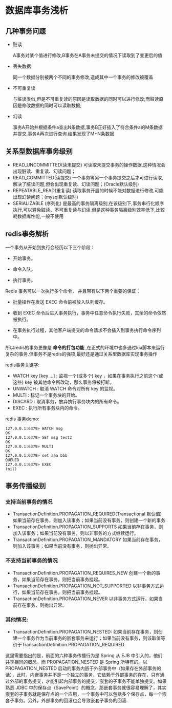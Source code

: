# 数据库事务浅析

## 几种事务问题

* 赃读

  A事务对某个值进行修改,B事务在A事务未提交的情况下读取到了变更后的值

* 丢失数据

  同一个数据分别被两个不同的事务修改,造成其中一个事务的修改被覆盖

* 不可重复读

  与赃读类似,但是不可重复读的原因是读取数据的同时可以进行修改;而赃读原因是修改数据的同时可以读取数据;

* 幻读

  事务A开始并根据条件a查出N条数据,事务B正好插入了符合条件a的M条数据并提交,事务A再次进行查询.结果发现了M+N条数据

## 关系型数据库事务级别

* READ_UNCOMMITTED(读未提交)
    可读取未提交事务的操作数据,这种情况会出现脏读、重复读、幻读问题；
* READ_COMMITTED(读提交)
    一个事务等另一个事务提交之后才可进行读取,解决了脏读问题,但会出现重复读、幻读问题；(Oracle默认级别)
* REPEATABLE_READ(重复读)
    读取事务开启的时候不能对数据进行修改,可能出现幻读问题；(mysql默认级别)
* SERIALIZABLE (序列化)
    是最高的事务隔离级别,在该级别下,事务串行化顺序执行,可以避免脏读、不可重复读与幻读.但是这种事务隔离级别效率低下,比较耗数据库性能,一般不使用

## redis事务解析

一个事务从开始到执行会经历以下三个阶段：

- 开始事务。

- 命令入队。

- 执行事务。

  

Redis 事务可以一次执行多个命令， 并且带有以下两个重要的保证：

- 批量操作在发送 EXEC 命令前被放入队列缓存。

- 收到 EXEC 命令后进入事务执行，事务中任意命令执行失败，其余的命令依然被执行。

- 在事务执行过程，其他客户端提交的命令请求不会插入到事务执行命令序列中。

  

所以redis的事务更像是 **命令的打包功能** ,在正式的环境中也多通过lua脚本来运行复杂的事务.但事务不是redis的强项,最好还是通过关系型数据库实现事务操作

redis事务关键字:
* WATCH key [key ...] : 监视一个(或多个) key ，如果在事务执行之前这个(或这些) key 被其他命令所改动，那么事务将被打断。
* UNWATCH : 取消 WATCH 命令对所有 key 的监视。
* MULTI : 标记一个事务块的开始。
* DISCARD : 取消事务，放弃执行事务块内的所有命令。
* EXEC : 执行所有事务块内的命令。

redis 事务demo:

```shell
127.0.0.1:6379> WATCH msg
OK
127.0.0.1:6379> SET msg test2
OK
127.0.0.1:6379> MULTI
OK
127.0.0.1:6379> set aaa bbb
QUEUED
127.0.0.1:6379> EXEC
(nil)
```

## 事务传播级别

### 支持当前事务的情况
* TransactionDefinition.PROPAGATION_REQUIRED(Transactional 默认值)
   如果当前存在事务，则加入该事务；如果当前没有事务，则创建一个新的事务
* TransactionDefinition.PROPAGATION_SUPPORTS
   如果当前存在事务，则加入该事务；如果当前没有事务，则以非事务的方式继续运行。
* TransactionDefinition.PROPAGATION_MANDATORY
   如果当前存在事务，则加入该事务；如果当前没有事务，则抛出异常。
### 不支持当前事务的情况
* TransactionDefinition.PROPAGATION_REQUIRES_NEW
   创建一个新的事务，如果当前存在事务，则把当前事务挂起。
* TransactionDefinition.PROPAGATION_NOT_SUPPORTED
   以非事务方式运行，如果当前存在事务，则把当前事务挂起。
* TransactionDefinition.PROPAGATION_NEVER
   以非事务方式运行，如果当前存在事务，则抛出异常。

### 其他情况:

* TransactionDefinition.PROPAGATION_NESTED:  如果当前存在事务，则创建一个事务作为当前事务的嵌套事务来运行；如果当前没有事务，则该取值等价于TransactionDefinition.PROPAGATION_REQUIRED

这里需要指出的是，前面的六种事务传播行为是 Spring 从 EJB 中引入的，他们共享相同的概念。而 PROPAGATION_NESTED 是 Spring 所特有的。以 PROPAGATION_NESTED 启动的事务内嵌于外部事务中（如果存在外部事务的话），此时，内嵌事务并不是一个独立的事务，它依赖于外部事务的存在，只有通过外部的事务提交，才能引起内部事务的提交，嵌套的子事务不能单独提交。如果熟悉 JDBC 中的保存点（SavePoint）的概念，那嵌套事务就很容易理解了，其实嵌套的子事务就是保存点的一个应用，一个事务中可以包括多个保存点，每一个嵌套子事务。另外，外部事务的回滚也会导致嵌套子事务的回滚.
